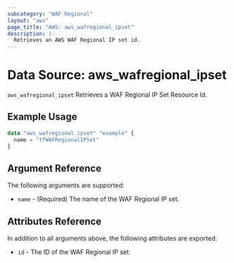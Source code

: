 ```yaml
---
subcategory: "WAF Regional"
layout: "aws"
page_title: "AWS: aws_wafregional_ipset"
description: |-
  Retrieves an AWS WAF Regional IP set id.
---
```


# Data Source: aws_wafregional_ipset

`aws_wafregional_ipset` Retrieves a WAF Regional IP Set Resource Id.

## Example Usage

```terraform
data "aws_wafregional_ipset" "example" {
  name = "tfWAFRegionalIPSet"
}
```

## Argument Reference

The following arguments are supported:

* `name` - (Required) The name of the WAF Regional IP set.

## Attributes Reference
In addition to all arguments above, the following attributes are exported:

* `id` - The ID of the WAF Regional IP set.
